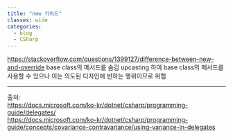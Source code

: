 ```yaml
---
title: "new 키워드"
classes: wide
categories: 
  - blog
  - CSharp
---
```

   

https://stackoverflow.com/questions/1399127/difference-between-new-and-override
base class의 메서드를 숨김
upcasting 하여 base class의 메서드를 사용할 수 있으나 이는 의도된 디자인에 반하는 행위이므로 위험

  
---  
출처:   
<https://docs.microsoft.com/ko-kr/dotnet/csharp/programming-guide/delegates/>  
<https://docs.microsoft.com/ko-kr/dotnet/csharp/programming-guide/concepts/covariance-contravariance/using-variance-in-delegates>
